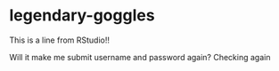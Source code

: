 # legendary-goggles

This is a line from RStudio!!

Will it make me submit username and password again?
Checking again